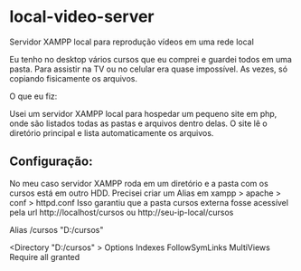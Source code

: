 # local-video-server
Servidor XAMPP local para reprodução vídeos em uma rede local

Eu tenho no desktop vários cursos que eu comprei e guardei todos em uma pasta.
Para assistir na TV ou no celular era quase impossível. As vezes, só copiando fisicamente os arquivos.

O que eu fiz:

Usei um servidor XAMPP local para hospedar um pequeno site em php, onde são listados todas as pastas e arquivos dentro delas.
O site lê o diretório principal e lista automaticamente os arquivos.

## Configuração:
No meu caso servidor XAMPP roda em um diretório e a pasta com os cursos está em outro HDD.
Precisei criar um Alias em xampp > apache > conf > httpd.conf
Isso garantiu que a pasta cursos externa fosse acessível pela url http://localhost/cursos ou http://seu-ip-local/cursos 

Alias /cursos "D:/cursos"

<Directory "D:/cursos" >
    Options Indexes FollowSymLinks MultiViews
    Require all granted
</Directory>

